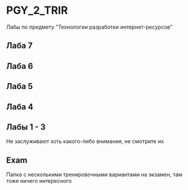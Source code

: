 # PGY_2_TRIR

Лабы по предмету "Технологии разработки интернет-ресурсов"

## Лаба 7

## Лаба 6

## Лаба 5

## Лаба 4

## Лабы 1 - 3

Не заслуживают хоть какого-либо внимания, не смотрите их

## Exam

Папка с несколькими тренировочными вариантами на экзамен, там тоже ничего интересного
